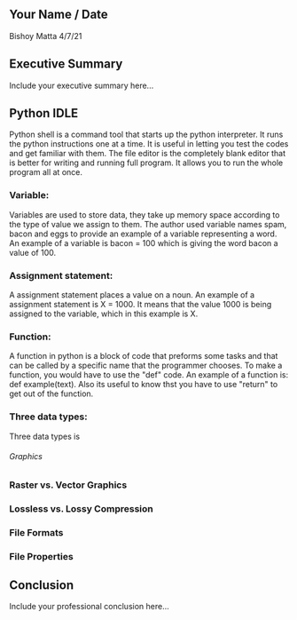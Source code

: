 ## Your Name / Date
Bishoy Matta
4/7/21
## Executive Summary 
Include your executive summary here...

## Python IDLE
Python shell is a command tool that starts up the python interpreter. It runs the python instructions one at a time. It is useful in letting you test the codes and get familiar with them. The file editor is the completely blank editor that is better for writing and running full program. It allows you to run the whole program all at once.
### Variable:
Variables are used to store data, they take up memory space according to the type of value we assign to them. The author used variable names spam, bacon and eggs to provide an example of a variable representing a word. An example of a variable is bacon = 100 which is giving the word bacon a value of 100. 
### Assignment statement:
A assignment statement places a value on a noun. An example of a assignment statement is X = 1000. It means that the value 1000 is being assigned to the variable, which in this example is X.
### Function:
A function in python is a block of code that preforms some tasks and that can be called by a specific name that the programmer chooses. To make a function, you would have to use the "def" code. An example of a function is: def example(text). Also its useful to know thst you have to use "return" to get out of the function.
### Three data types:
Three data types is 
###### Graphics

### Raster vs. Vector Graphics
### Lossless vs. Lossy Compression
### File Formats
### File Properties

## Conclusion

Include your professional conclusion here...
